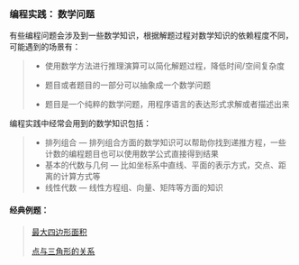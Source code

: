 ### 编程实践： 数学问题

有些编程问题会涉及到一些数学知识，根据解题过程对数学知识的依赖程度不同，可能遇到的场景有：

> - 使用数学方法进行推理演算可以简化解题过程，降低时间/空间复杂度
>
> - 题目或者题目的一部分可以抽象成一个数学问题
>
> - 题目是一个纯粹的数学问题，用程序语言的表达形式求解或者描述出来
>



编程实践中经常会用到的数学知识包括：

> - 排列组合 — 排列组合方面的数学知识可以帮助你找到递推方程，一些计数的编程题目也可以使用数学公式直接得到结果
> - 基本的代数与几何 — 比如坐标系中直线、平面的表示方式，交点、距离的计算方式等
> - 线性代数 — 线性方程组、向量、矩阵等方面的知识



#### 经典例题：

> [最大四边形面积][a]
>
> [点与三角形的关系][b]

[a]: link "最大四边形面积"
[b]: link "点与三角形的关系"